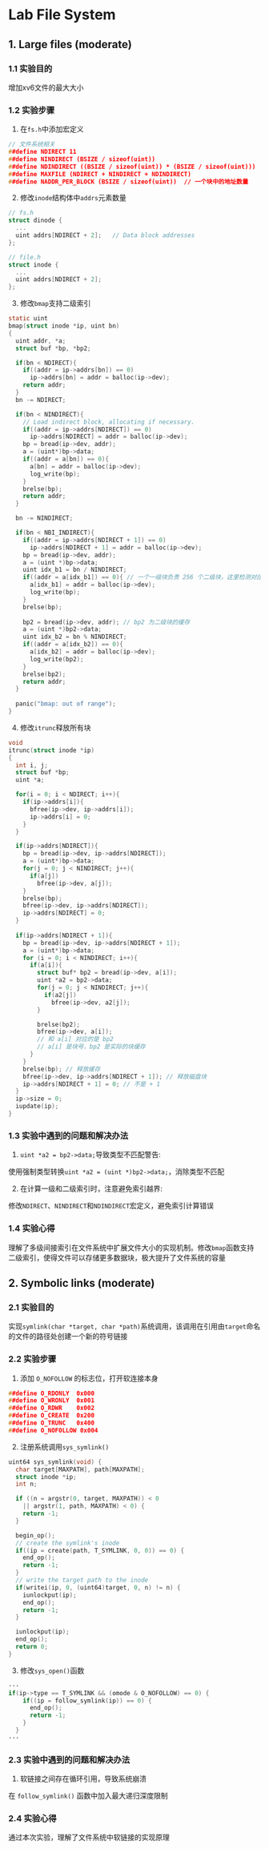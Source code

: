 # Lab File System

## 1. Large files (moderate)
### 1.1 实验目的

增加xv6文件的最大大小

### 1.2 实验步骤

1. 在`fs.h`中添加宏定义
```c
// 文件系统相关
##define NDIRECT 11
##define NINDIRECT (BSIZE / sizeof(uint))
##define NDINDIRECT ((BSIZE / sizeof(uint)) * (BSIZE / sizeof(uint)))
##define MAXFILE (NDIRECT + NINDIRECT + NDINDIRECT)
##define NADDR_PER_BLOCK (BSIZE / sizeof(uint))  // 一个块中的地址数量
```

2. 修改`inode`结构体中`addrs`元素数量
```c
// fs.h
struct dinode {
  ...
  uint addrs[NDIRECT + 2];   // Data block addresses
};

// file.h
struct inode {
  ...
  uint addrs[NDIRECT + 2];
};
```

3. 修改`bmap`支持二级索引
```c
static uint
bmap(struct inode *ip, uint bn)
{
  uint addr, *a;
  struct buf *bp, *bp2; 

  if(bn < NDIRECT){
    if((addr = ip->addrs[bn]) == 0)
      ip->addrs[bn] = addr = balloc(ip->dev);
    return addr;
  }
  bn -= NDIRECT;

  if(bn < NINDIRECT){
    // Load indirect block, allocating if necessary.
    if((addr = ip->addrs[NDIRECT]) == 0)
      ip->addrs[NDIRECT] = addr = balloc(ip->dev);
    bp = bread(ip->dev, addr);
    a = (uint*)bp->data;
    if((addr = a[bn]) == 0){
      a[bn] = addr = balloc(ip->dev);
      log_write(bp);
    }
    brelse(bp);
    return addr;
  }

  bn -= NINDIRECT;

  if(bn < NBI_INDIRECT){
    if((addr = ip->addrs[NDIRECT + 1]) == 0) 
      ip->addrs[NDIRECT + 1] = addr = balloc(ip->dev);    
    bp = bread(ip->dev, addr);
    a = (uint *)bp->data;
    uint idx_b1 = bn / NINDIRECT;
    if((addr = a[idx_b1]) == 0){ // 一个一级块负责 256 个二级块，这里检测对应一级块是否存在
      a[idx_b1] = addr = balloc(ip->dev);
      log_write(bp); 
    } 
    brelse(bp);
    
    bp2 = bread(ip->dev, addr); // bp2 为二级块的缓存
    a = (uint *)bp2->data;
    uint idx_b2 = bn % NINDIRECT;
    if((addr = a[idx_b2]) == 0){
      a[idx_b2] = addr = balloc(ip->dev);
      log_write(bp2);
    }
    brelse(bp2);
    return addr;
  }
  
  panic("bmap: out of range");
}
```

4. 修改`itrunc`释放所有块
```c
void
itrunc(struct inode *ip)
{
  int i, j;
  struct buf *bp;
  uint *a;

  for(i = 0; i < NDIRECT; i++){
    if(ip->addrs[i]){
      bfree(ip->dev, ip->addrs[i]);
      ip->addrs[i] = 0;
    }
  }

  if(ip->addrs[NDIRECT]){
    bp = bread(ip->dev, ip->addrs[NDIRECT]);
    a = (uint*)bp->data;
    for(j = 0; j < NINDIRECT; j++){
      if(a[j])
        bfree(ip->dev, a[j]);
    }
    brelse(bp);
    bfree(ip->dev, ip->addrs[NDIRECT]);
    ip->addrs[NDIRECT] = 0;
  }
  
  if(ip->addrs[NDIRECT + 1]){
    bp = bread(ip->dev, ip->addrs[NDIRECT + 1]);
    a = (uint*)bp->data;
    for (i = 0; i < NINDIRECT; i++){
      if(a[i]){
        struct buf* bp2 = bread(ip->dev, a[i]); 
        uint *a2 = bp2->data;
        for(j = 0; j < NINDIRECT; j++){
          if(a2[j])
            bfree(ip->dev, a2[j]);
        } 

        brelse(bp2);
        bfree(ip->dev, a[i]);
        // 和 a[i] 对应的是 bp2
        // a[i] 是块号，bp2 是实际的块缓存
      }      
    }
    brelse(bp); // 释放缓存
    bfree(ip->dev, ip->addrs[NDIRECT + 1]); // 释放磁盘块
    ip->addrs[NDIRECT + 1] = 0; // 不是 + 1
  }
  ip->size = 0;
  iupdate(ip);
}
```

### 1.3 实验中遇到的问题和解决办法

1. `uint *a2 = bp2->data;`导致类型不匹配警告:
 
使用强制类型转换`uint *a2 = (uint *)bp2->data;`，消除类型不匹配

2. 在计算一级和二级索引时，注意避免索引越界:

修改`NDIRECT`、`NINDIRECT`和`NDINDIRECT`宏定义，避免索引计算错误

### 1.4 实验心得

理解了多级间接索引在文件系统中扩展文件大小的实现机制。修改`bmap`函数支持二级索引，使得文件可以存储更多数据块，极大提升了文件系统的容量

## 2. Symbolic links (moderate)
### 2.1 实验目的

实现`symlink(char *target, char *path)`系统调用，该调用在引用由`target`命名的文件的路径处创建一个新的符号链接

### 2.2 实验步骤

1. 添加 `O_NOFOLLOW` 的标志位，打开软连接本身
```c
##define O_RDONLY  0x000
##define O_WRONLY  0x001
##define O_RDWR    0x002
##define O_CREATE  0x200
##define O_TRUNC   0x400
##define O_NOFOLLOW 0x004
```

2. 注册系统调用`sys_symlink()`
```c
uint64 sys_symlink(void) {
  char target[MAXPATH], path[MAXPATH];
  struct inode *ip;
  int n;

  if ((n = argstr(0, target, MAXPATH)) < 0
    || argstr(1, path, MAXPATH) < 0) {
    return -1;
  }

  begin_op();
  // create the symlink's inode
  if((ip = create(path, T_SYMLINK, 0, 0)) == 0) {
    end_op();
    return -1;
  }
  // write the target path to the inode
  if(writei(ip, 0, (uint64)target, 0, n) != n) {
    iunlockput(ip);
    end_op();
    return -1;
  }

  iunlockput(ip);
  end_op();
  return 0;
}
```

3. 修改`sys_open()`函数
```c
···
if(ip->type == T_SYMLINK && (omode & O_NOFOLLOW) == 0) {
    if((ip = follow_symlink(ip)) == 0) {
      end_op();
      return -1;
    }
  }
···
```

### 2.3 实验中遇到的问题和解决办法

1. 软链接之间存在循环引用，导致系统崩溃

在 `follow_symlink()` 函数中加入最大递归深度限制

### 2.4 实验心得

通过本次实验，理解了文件系统中软链接的实现原理